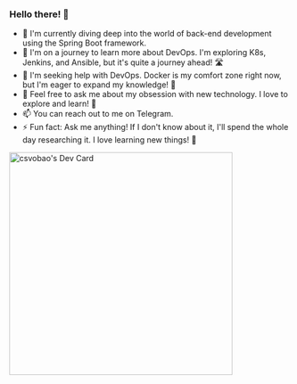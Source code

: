 ### Hello there! 👋

- 🔭 I'm currently diving deep into the world of back-end development using the Spring Boot framework.
- 🌱 I'm on a journey to learn more about DevOps. I'm exploring K8s, Jenkins, and Ansible, but it's quite a journey ahead! 🛣️
- 🤔 I'm seeking help with DevOps. Docker is my comfort zone right now, but I'm eager to expand my knowledge! 🥲
- 💬 Feel free to ask me about my obsession with new technology. I love to explore and learn! 🤩
- 📫 You can reach out to me on Telegram.
- ⚡ Fun fact: Ask me anything! If I don't know about it, I'll spend the whole day researching it. I love learning new things! 🔬

<a href="https://app.daily.dev/csvobao"><img src="https://api.daily.dev/devcards/c43d5c1a9d564c22a01cb100353e53c4.png?r=nql" width="400" alt="csvobao's Dev Card"/></a>

